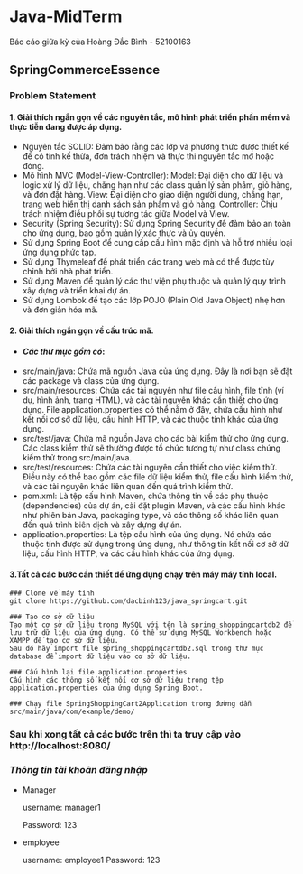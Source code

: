 # Java-MidTerm

Báo cáo giữa kỳ của Hoàng Đắc Bình - 52100163

## SpringCommerceEssence

### Problem Statement


#### 1. Giải thích ngắn gọn về các nguyên tắc, mô hình phát triển phần mềm và thực tiễn đang được áp dụng.

- Nguyên tắc SOLID: Đảm bảo rằng các lớp và phương thức được thiết kế để có tính kế thừa, đơn trách nhiệm và thực thi nguyên tắc mở hoặc đóng.
- Mô hình MVC (Model-View-Controller):
Model: Đại diện cho dữ liệu và logic xử lý dữ liệu, chẳng hạn như các class quản lý sản phẩm, giỏ hàng, và đơn đặt hàng.
View: Đại diện cho giao diện người dùng, chẳng hạn, trang web hiển thị danh sách sản phẩm và giỏ hàng.
Controller: Chịu trách nhiệm điều phối sự tương tác giữa Model và View.
- Security (Spring Security):
Sử dụng Spring Security để đảm bảo an toàn cho ứng dụng, bao gồm quản lý xác thực và ủy quyền.
- Sử dụng Spring Boot để cung cấp cấu hình mặc định và hỗ trợ nhiều loại ứng dụng phức tạp.
- Sử dụng Thymeleaf để phát triển các trang web mà có thể được tùy chỉnh bởi nhà phát triển.
- Sử dụng Maven để quản lý các thư viện phụ thuộc và quản lý quy trình xây dựng và triển khai dự án.
- Sử dụng Lombok để tạo các lớp POJO (Plain Old Java Object) nhẹ hơn và đơn giản hóa mã.

#### 2. Giải thích ngắn gọn về cấu trúc mã.

- #### *Các thư mục gồm có*:
- src/main/java:
Chứa mã nguồn Java của ứng dụng. Đây là nơi bạn sẽ đặt các package và class của ứng dụng.
- src/main/resources:
Chứa các tài nguyên như file cấu hình, file tĩnh (ví dụ, hình ảnh, trang HTML), và các tài nguyên khác cần thiết cho ứng dụng.
File application.properties có thể nằm ở đây, chứa cấu hình như kết nối cơ sở dữ liệu, cấu hình HTTP, và các thuộc tính khác của ứng dụng.
- src/test/java:
Chứa mã nguồn Java cho các bài kiểm thử cho ứng dụng. Các class kiểm thử sẽ thường được tổ chức tương tự như class chúng kiểm thử trong src/main/java.
- src/test/resources:
Chứa các tài nguyên cần thiết cho việc kiểm thử. Điều này có thể bao gồm các file dữ liệu kiểm thử, file cấu hình kiểm thử, và các tài nguyên khác liên quan đến quá trình kiểm thử.
- pom.xml:
Là tệp cấu hình Maven, chứa thông tin về các phụ thuộc (dependencies) của dự án, cài đặt plugin Maven, và các cấu hình khác như phiên bản Java, packaging type, và các thông số khác liên quan đến quá trình biên dịch và xây dựng dự án.
- application.properties:
Là tệp cấu hình của ứng dụng. Nó chứa các thuộc tính được sử dụng trong ứng dụng, như thông tin kết nối cơ sở dữ liệu, cấu hình HTTP, và các cấu hình khác của ứng dụng.


#### 3.Tất cả các bước cần thiết để ứng dụng chạy trên máy máy tính local.

```
### Clone về máy tính
git clone https://github.com/dacbinh123/java_springcart.git

### Tạo cơ sở dữ liệu 
Tạo một cơ sở dữ liệu trong MySQL với tên là spring_shoppingcartdb2 để lưu trữ dữ liệu của ứng dụng. Có thể sử dụng MySQL Workbench hoặc XAMPP để tạo cơ sở dữ liệu.
Sau đó hãy import file spring_shoppingcartdb2.sql trong thư mục database để import dữ liệu vào cơ sở dữ liệu.

### Cấu hình lại file application.properties
Cấu hình các thông số kết nối cơ sở dữ liệu trong tệp application.properties của ứng dụng Spring Boot.

### Chạy file SpringShoppingCart2Application trong đường dẫn src/main/java/com/example/demo/
```
### Sau khi xong tất cả các bước trên thì ta truy cập vào http://localhost:8080/
### *Thông tin tài khoản đăng nhập*
- Manager

  username: manager1

  Password: 123
- employee

  
  username: employee1
  Password: 123











